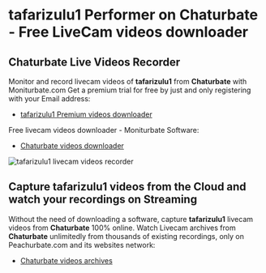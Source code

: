 # tafarizulu1 Performer on Chaturbate - Free LiveCam videos downloader

## Chaturbate Live Videos Recorder

Monitor and record livecam videos of **tafarizulu1** from **Chaturbate** with Moniturbate.com
Get a premium trial for free by just and only registering with your Email address:
* [tafarizulu1 Premium videos downloader](https://moniturbate.com/request-demo-licence-key.html)

Free livecam videos downloader - Moniturbate Software:
* [Chaturbate videos downloader](https://moniturbate.com/moniturbate-download-software.html)

![tafarizulu1 livecam videos recorder](https://peachurnet.com/templates/moniturbate-software.png)


## Capture tafarizulu1 videos from the Cloud and watch your recordings on Streaming

Without the need of downloading a software, capture **tafarizulu1** livecam videos from **Chaturbate** 100% online.
Watch Livecam archives from **Chaturbate** unlimitedly from thousands of existing recordings, only on Peachurbate.com and its websites network:
* [Chaturbate videos archives](https://peachurnet.com/)